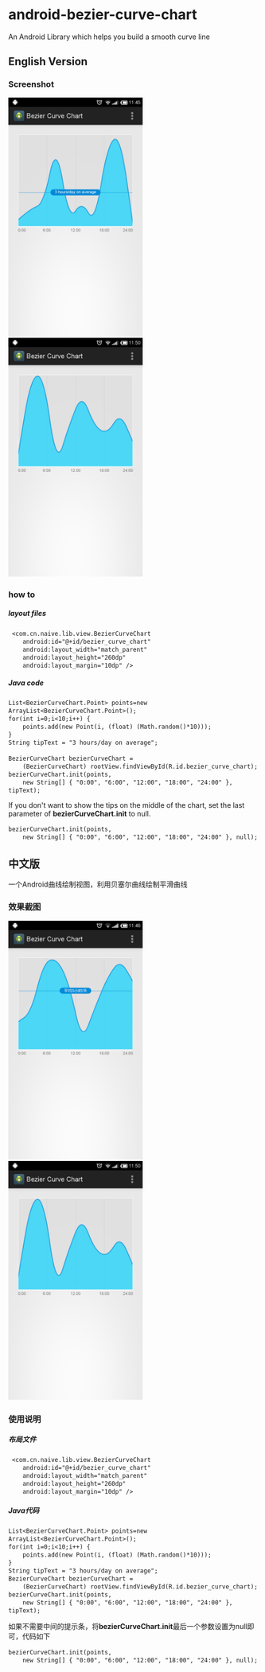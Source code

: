 android-bezier-curve-chart
==========================

An Android Library which helps you build a smooth curve line
## English Version
### Screenshot
<img src="./Screenshot/Screenshot_2014-08-12-11-45-40.png" style="height:480px"></img>
<img src="./Screenshot/Screenshot_2014-08-12-11-50-51.png" style="height:480px"></img>

### how to
##### layout files
	 <com.cn.naive.lib.view.BezierCurveChart
        android:id="@+id/bezier_curve_chart"
        android:layout_width="match_parent"
        android:layout_height="260dp"
        android:layout_margin="10dp" />
        
##### Java code
	List<BezierCurveChart.Point> points=new ArrayList<BezierCurveChart.Point>();
	for(int i=0;i<10;i++) {
		points.add(new Point(i, (float) (Math.random()*10)));
	}
	String tipText = "3 hours/day on average";
			
	BezierCurveChart bezierCurveChart = 
		(BezierCurveChart) rootView.findViewById(R.id.bezier_curve_chart);
	bezierCurveChart.init(points, 
		new String[] { "0:00", "6:00", "12:00", "18:00", "24:00" }, tipText);
		
If you don't want to show the tips on the middle of the chart, set the last parameter of **bezierCurveChart.init** to null.

	bezierCurveChart.init(points, 
		new String[] { "0:00", "6:00", "12:00", "18:00", "24:00" }, null);
## 中文版

一个Android曲线绘制视图，利用贝塞尔曲线绘制平滑曲线

### 效果截图
<img src="./Screenshot/Screenshot_2014-08-12-11-46-26.png" style="height:480px"></img>
<img src="./Screenshot/Screenshot_2014-08-12-11-50-51.png" style="height:480px"></img>

### 使用说明
##### 布局文件
	 <com.cn.naive.lib.view.BezierCurveChart
        android:id="@+id/bezier_curve_chart"
        android:layout_width="match_parent"
        android:layout_height="260dp"
        android:layout_margin="10dp" />
        
##### Java代码
	List<BezierCurveChart.Point> points=new ArrayList<BezierCurveChart.Point>();
	for(int i=0;i<10;i++) {
		points.add(new Point(i, (float) (Math.random()*10)));
	}
	String tipText = "3 hours/day on average";		
	BezierCurveChart bezierCurveChart = 
		(BezierCurveChart) rootView.findViewById(R.id.bezier_curve_chart);
	bezierCurveChart.init(points, 
		new String[] { "0:00", "6:00", "12:00", "18:00", "24:00" }, tipText);
		
如果不需要中间的提示条，将**bezierCurveChart.init**最后一个参数设置为null即可，代码如下

	bezierCurveChart.init(points, 
		new String[] { "0:00", "6:00", "12:00", "18:00", "24:00" }, null);
		

